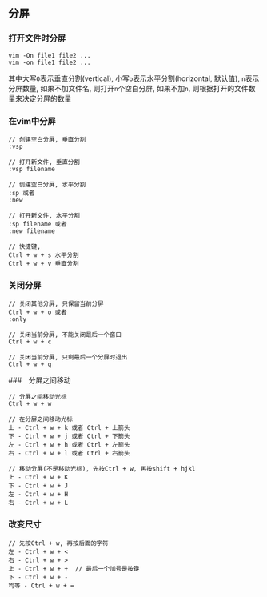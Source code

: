 ## 分屏

### 打开文件时分屏
```
vim -On file1 file2 ...
vim -on file1 file2 ...
```
其中大写`O`表示垂直分割(vertical), 小写`o`表示水平分割(horizontal, 默认值), `n`表示分屏数量, 如果不加文件名, 则打开`n`个空白分屏, 如果不加`n`, 则根据打开的文件数量来决定分屏的数量

### 在vim中分屏
```
// 创建空白分屏, 垂直分割
:vsp

// 打开新文件, 垂直分割
:vsp filename

// 创建空白分屏, 水平分割
:sp 或者 
:new

// 打开新文件, 水平分割
:sp filename 或者 
:new filename

// 快捷键,
Ctrl + w + s 水平分割
Ctrl + w + v 垂直分割

```

### 关闭分屏
```
// 关闭其他分屏, 只保留当前分屏
Ctrl + w + o 或者 
:only

// 关闭当前分屏, 不能关闭最后一个窗口
Ctrl + w + c

// 关闭当前分屏, 只剩最后一个分屏时退出
Ctrl + w + q
```

###　分屏之间移动
```
// 分屏之间移动光标
Ctrl + w + w

// 在分屏之间移动光标
上 - Ctrl + w + k 或者 Ctrl + 上箭头
下 - Ctrl + w + j 或者 Ctrl + 下箭头
左 - Ctrl + w + h 或者 Ctrl + 左箭头
右 - Ctrl + w + l 或者 Ctrl + 右箭头

// 移动分屏(不是移动光标), 先按Ctrl + w, 再按shift + hjkl
上 - Ctrl + w + K
下 - Ctrl + w + J
左 - Ctrl + w + H
右 - Ctrl + w + L
 ```
 
 ### 改变尺寸
 ```
 // 先按Ctrl + w, 再按后面的字符
 左 - Ctrl + w + <
 右 - Ctrl + w + >
 上 - Ctrl + w + +  // 最后一个加号是按键
 下 - Ctrl + w + -
 均等 - Ctrl + w + =
 ```
